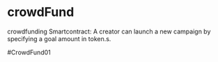 # crowdFund
crowdfunding Smartcontract:  A creator can launch a new campaign by specifying a goal amount in token.s. 


#CrowdFund01
